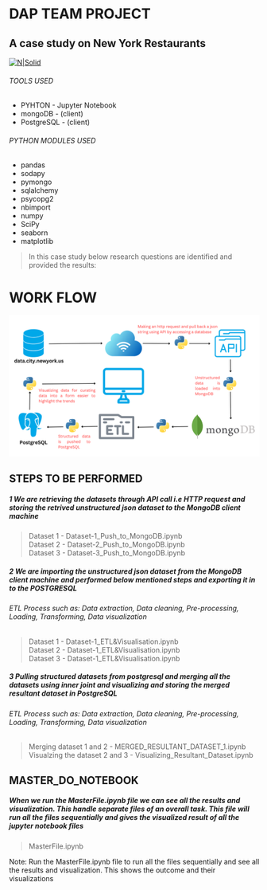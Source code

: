 # DAP TEAM PROJECT
## A case study on New York Restaurants
[![N|Solid](https://fiverr-res.cloudinary.com/images/q_auto,f_auto/gigs/290414739/original/92ff23f0734314bd73211ac89798eaa286b756ea/do-python-programming-projects-in-numpy-pycharm-pandas-jupyter-notebook.png)]()
<!-- [![N|Solid](https://cdn-images-1.medium.com/max/1200/1*6j17ZDuywkKu7TOa2yvAKg.png)]() -->
###### TOOLS USED
- PYHTON - Jupyter Notebook
- mongoDB - (client)
- PostgreSQL - (client)
###### PYTHON MODULES USED
- pandas
- sodapy
- pymongo
- sqlalchemy
- psycopg2
- nbimport
- numpy
- SciPy
- seaborn
- matplotlib

> In this case study below research questions are identified and provided the results:


# WORK FLOW
[![N|Solid](https://github.com/JanushPrajosh/Dap_Team_Project/blob/main/workflow.png)]()

## STEPS TO BE PERFORMED 
##### 1 We are retrieving the datasets through API call i.e HTTP request and storing the retrived unstructured json dataset to the MongoDB client machine

>Dataset 1 - Dataset-1_Push_to_MongoDB.ipynb<br />
>Dataset 2 - Dataset-2_Push_to_MongoDB.ipynb<br />
>Dataset 3 - Dataset-3_Push_to_MongoDB.ipynb<br />

##### 2 We are importing the unstructured json dataset from the MongoDB client machine and performed below mentioned steps and exporting it in to the POSTGRESQL
###### ETL Process such as: Data extraction, Data cleaning, Pre-processing, Loading, Transforming, Data visualization

>Dataset 1 - Dataset-1_ETL&Visualisation.ipynb<br />
>Dataset 2 - Dataset-1_ETL&Visualisation.ipynb<br />
>Dataset 3 - Dataset-1_ETL&Visualisation.ipynb<br />


##### 3 Pulling structured datasets from postgresql and merging all the datasets using inner joint and visualizing and storing the merged resultant dataset in PostgreSQL 
###### ETL Process such as: Data extraction, Data cleaning, Pre-processing, Loading, Transforming, Data visualization
> Merging dataset 1 and 2 - MERGED_RESULTANT_DATASET_1.ipynb<br />
> Visualzing the dataset 2 and 3 - Visualizing_Resultant_Dataset.ipynb<br />

## MASTER_DO_NOTEBOOK
##### When we run the MasterFile.ipynb file we can see all the results and visualization. This handle separate files of an overall task. This file will run all the files sequentially and gives the visualized result of all the jupyter notebook files
> MasterFile.ipynb

Note: Run the MasterFile.ipynb file to run all the files sequentially and see all the results and visualization. This shows the outcome and their visualizations
